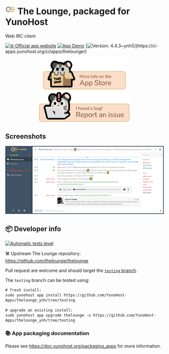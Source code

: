 <!--
N.B.: This README was automatically generated by <https://github.com/YunoHost/apps_tools/blob/main/readme_generator>
It shall NOT be edited by hand.
-->

<h1>
  <img src="https://raw.githubusercontent.com/YunoHost/apps/main/logos/thelounge.png" width="32px" alt="Logo of The Lounge">
  The Lounge, packaged for YunoHost
</h1>

Web IRC client

[![🌐 Official app website](https://img.shields.io/badge/Official_app_website-darkgreen?style=for-the-badge)](https://thelounge.chat/)
[![App Demo](https://img.shields.io/badge/App_Demo-blue?style=for-the-badge)](https://demo.thelounge.chat/)
[![Version: 4.4.3~ynh5](https://img.shields.io/badge/Version-4.4.3~ynh5-rgb(18,138,11)?style=for-the-badge)](https://ci-apps.yunohost.org/ci/apps/thelounge/)

<div align="center">
<a href="https://apps.yunohost.org/app/thelounge"><img height="100px" src="https://github.com/YunoHost/yunohost-artwork/raw/refs/heads/main/badges/neopossum-badges/badge_more_info_on_the_appstore.svg"/></a>
<a href="https://github.com/YunoHost-Apps/thelounge_ynh/issues"><img height="100px" src="https://github.com/YunoHost/yunohost-artwork/raw/refs/heads/main/badges/neopossum-badges/badge_report_an_issue.svg"/></a>
</div>


## Screenshots
![Screenshot of The Lounge](./doc/screenshots/thelounge-screenshot.png)

## 📦 Developer info

[![Automatic tests level](https://apps.yunohost.org/badge/cilevel/thelounge)](https://ci-apps.yunohost.org/ci/apps/thelounge/)

🛠️ Upstream The Lounge repository: <https://github.com/thelounge/thelounge>

Pull request are welcome and should target the [`testing` branch](https://github.com/YunoHost-Apps/thelounge_ynh/tree/testing).

The `testing` branch can be tested using:
```
# fresh install:
sudo yunohost app install https://github.com/YunoHost-Apps/thelounge_ynh/tree/testing

# upgrade an existing install:
sudo yunohost app upgrade thelounge -u https://github.com/YunoHost-Apps/thelounge_ynh/tree/testing
```

### 📚 App packaging documentation

Please see <https://doc.yunohost.org/packaging_apps> for more information.